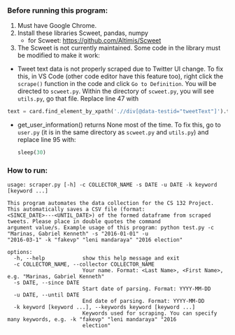 ### Before running this program:

1. Must have Google Chrome.
2. Install these libraries Scweet, pandas, numpy
    - for Scweet: https://github.com/Altimis/Scweet
3. The Scweet is not currently maintained. Some code in the library must be modified
   to make it work:
  - Tweet text data is not properly scraped due to Twitter UI change. To fix this, 
    in VS Code (other code editor have this feature too), right click the `scrape()` 
    function in the code and click `Go to Definition`. You will be directed to 
    `scweet.py`. Within the directory of `scweet.py`, you will see `utils.py`, go 
    that file. Replace line 47 with
   ```python
   text = card.find_element_by_xpath('.//div[@data-testid="tweetText"]').text
   ```
  - get_user_information() returns None most of the time. To fix this, go to `user.py`
    (it is in the same directory as `scweet.py` and `utils.py`) and replace
    line 95 with:
    ```python
    sleep(30)
    ```

### How to run:
```
usage: scraper.py [-h] -c COLLECTOR_NAME -s DATE -u DATE -k keyword [keyword ...]

This program automates the data collection for the CS 132 Project. This automatically saves a CSV file (format:
<SINCE_DATE>---<UNTIL_DATE>) of the formed dataframe from scraped tweets. Please place in double quotes the command
argument value/s. Example usage of this program: python test.py -c "Marinas, Gabriel Kenneth" -s "2016-01-01" -u
"2016-03-1" -k "fakevp" "leni mandaraya" "2016 election"

options:
  -h, --help            show this help message and exit
  -c COLLECTOR_NAME, --collector COLLECTOR_NAME
                        Your name. Format: <Last Name>, <First Name>, e.g. "Marinas, Gabriel Kenneth"
  -s DATE, --since DATE
                        Start date of parsing. Format: YYYY-MM-DD
  -u DATE, --until DATE
                        End date of parsing. Format: YYYY-MM-DD
  -k keyword [keyword ...], --keywords keyword [keyword ...]
                        Keywords used for scraping. You can specify many keywords, e.g. -k "fakevp" "leni mandaraya" "2016
                        election"
```